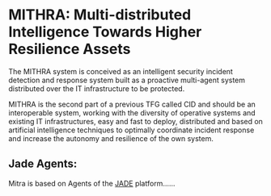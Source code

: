 # MITHRA: Multi-distributed Intelligence Towards Higher Resilience Assets

The MITHRA system is conceived as an intelligent security incident detection and response system built as a proactive multi-agent system distributed over the IT infrastructure to be protected.

MITHRA is the second part of a previous TFG called CID and should be an interoperable system, working with the diversity of operative systems and existing IT infrastructures, easy and fast to deploy, distributed and based on artificial intelligence techniques to optimally coordinate incident response and increase the autonomy and resilience of the own system.


## Jade Agents:
Mitra is based on Agents of the [JADE](https://jade.tilab.com/) platform...... 
